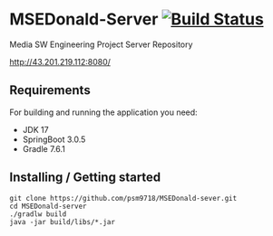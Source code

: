 # MSEDonald-Server [![Build Status](https://img.shields.io/github/actions/workflow/status/psm9718/MSEDonald-sever/deploy.yml)](https://github.com/psm9718/MSEDonald-sever/actions/workflows/deploy.yml)

Media SW Engineering Project Server Repository

http://43.201.219.112:8080/

## Requirements
For building and running the application you need:
- JDK 17
- SpringBoot 3.0.5
- Gradle 7.6.1

## Installing / Getting started

```
git clone https://github.com/psm9718/MSEDonald-sever.git
cd MSEDonald-server
./gradlw build
java -jar build/libs/*.jar
```
